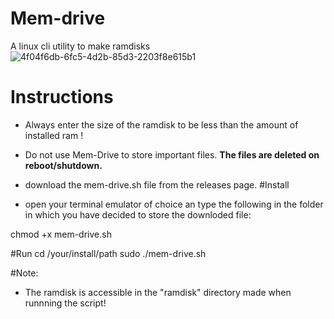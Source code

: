 # Mem-drive
A linux cli utility to make ramdisks
![4f04f6db-6fc5-4d2b-85d3-2203f8e615b1](https://github.com/user-attachments/assets/aa8db6a1-0b05-493e-8dfb-40ff5f8ffe6b)


# Instructions
* Always enter the size of the ramdisk to be less than the amount of installed ram !

* Do not use Mem-Drive to store important files. <b>The files are deleted on reboot/shutdown. </b>

* download the mem-drive.sh file from the releases page.
#Install
* open your terminal emulator of choice an type the following in the folder in which you have decided to store the downloded file:

chmod +x mem-drive.sh

#Run
cd /your/install/path
sudo ./mem-drive.sh

#Note:

* The ramdisk is accessible in the "ramdisk" directory made when runnning the script!

